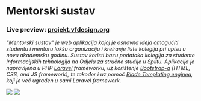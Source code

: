 <h1>Mentorski sustav</h1>

<h3>Live preview: <a href="http://projekt.vfdesign.org/" target="_blank">projekt.vfdesign.org</a></h3>

<p>
<i>
"Mentorski sustav" je web aplikacija kojoj je osnovna ideja omogućiti studentu i mentoru lakšu organizaciju i kreiranje liste kolegija pri upisu u novu akademsku godinu. Sustav koristi bazu podataka kolegija za studente Informacijskih tehnologija na Odjelu za stručne studije u Splitu. Aplikacija je napravljena u PHP <a href="http://laravel.com/" target="_blank">Laravel</a> frameworku, uz korištenje <a href="http://getbootstrap.com/" target="_blank">Bootstrap-a</a> (HTML, CSS, and JS framework), te također i uz pomoć <a href="http://laravel.com/docs/4.2/templates" target="_blank">Blade Templating enginea</a>, koji je već ugrađen u sami Laravel framework.
</i>
</p>

  <p>
    <img src="http://vfdesign.org/wp-content/uploads/2014/11/upis1.png" />
    <img src="http://vfdesign.org/wp-content/uploads/2014/11/home.png" />
  </p>
